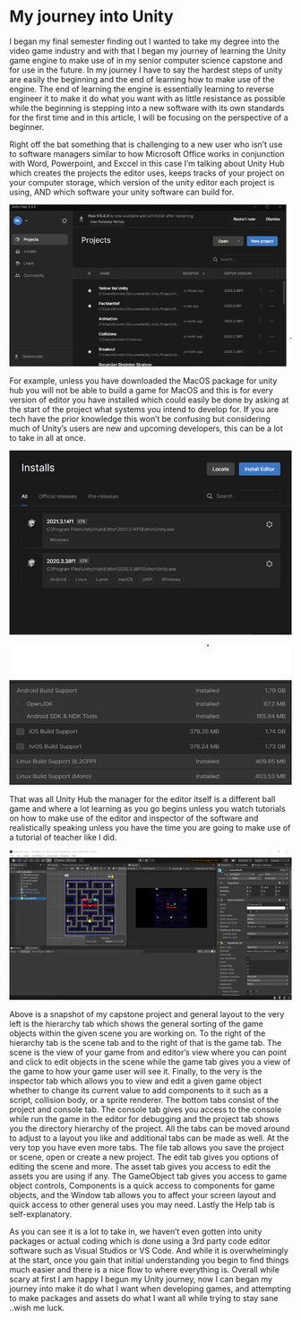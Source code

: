 # My journey into Unity

  I began my final semester finding out I wanted to take my degree into the video game industry and with that 
I began my journey of learning the Unity game engine to make use of in my senior computer science capstone and for use in the future. 
In my journey I have to say the hardest steps of unity are easily the beginning and the end of learning how to make use of the engine. 
The end of learning the engine is essentially learning to reverse engineer it to make it do what you want with as little resistance as possible 
while the beginning is stepping into a new software with its own standards for the first time and in this article, 
I will be focusing on the perspective of a beginner.

  Right off the bat something that is challenging to a new user who isn’t use to software managers similar to how Microsoft Office works
in conjunction with Word, Powerpoint, and Exccel in this case I’m talking about Unity Hub which creates the projects the editor uses, 
keeps tracks of your project on your computer storage,  which version of the unity editor each project is using, AND which software your unity software can build for. 

![pic0](https://github.com/UsabilityEngineering/ux-portfolio-DustyDomino1774/blob/master/assets/Picture0.png)

  For example, unless you have downloaded the MacOS package for unity hub you will not be able to build a game for MacOS 
and this is for every version of editor you have installed which could easily be done by asking at the start of the project 
what systems you intend to develop for. If you are tech have the prior knowledge this won’t be confusing but considering much of
Unity’s users are new and upcoming developers, this can be a lot to take in all at once.

![pic1](https://github.com/UsabilityEngineering/ux-portfolio-DustyDomino1774/blob/master/assets/Picture1.png)

![pic2](https://github.com/UsabilityEngineering/ux-portfolio-DustyDomino1774/blob/master/assets/Picture2.png)

  That was all Unity Hub the manager for the editor itself is a different ball game and where a lot learning as you go begins unless
you watch tutorials on how to make use of the editor and inspector of the software and realistically speaking unless you have the 
time you are going to make use of a tutorial of teacher like I did.

![pic3](https://github.com/UsabilityEngineering/ux-portfolio-DustyDomino1774/blob/master/assets/Picture3.png)

  Above is a snapshot of my capstone project and general layout to the very left is the hierarchy tab which shows the general sorting of the 
game objects within the given scene you are working on. To the right of the hierarchy tab is the scene tab and to the right of that is the game tab. 
The scene is the view of your game from and editor’s view where you can point and click to edit objects in the scene while the game tab gives you a 
view of the game to how your game user will see it. Finally, to the very is the inspector tab which allows you to view and edit a given game object 
whether to change its current value to add components to it such as a script, collision body, or a sprite renderer. The bottom tabs consist of the project 
and console tab. The console tab gives you access to the console while run the game in the editor for debugging and the project tab shows you the directory hierarchy
of the project. All the tabs can be moved around to adjust to a layout you like and additional tabs can be made as well. At the very top you have even more tabs.
The file tab allows you save the project or scene, open or create a new project. The edit tab gives you options of editing the scene and more.
The asset tab gives you access to edit the assets you are using if any. The GameObject tab gives you access to game object controls,
Components is a quick access to components for game objects, and the Window tab allows you to affect your screen layout and quick access
to other general uses you may need. Lastly the Help tab is self-explanatory.

  As you can see it is a lot to take in, we haven’t even gotten into unity packages or actual coding which is done using a 
3rd party code editor software such as Visual Studios or VS Code. And while it is overwhelmingly at the start, once you gain that initial understanding
you begin to find things much easier and there is a nice flow to where everything is. Overall while scary at first I am happy I begun my Unity journey,
now I can began my journey into make it do what I want when developing games, and attempting to make packages and assets do what I want all while trying to stay sane
..wish me luck.
